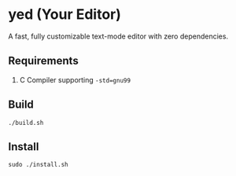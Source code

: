 # yed (Your Editor)

A fast, fully customizable text-mode editor with zero dependencies.

## Requirements
1. C Compiler supporting `-std=gnu99`
## Build
`./build.sh`
## Install
`sudo ./install.sh`
